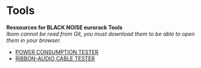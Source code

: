 # Tools
__Ressources for BLACK NOISE eurorack Tools__  
*Ibom cannot be read from Git, you must download them to be able to open them in your browser.*

* [POWER CONSUMPTION TESTER](https://blacknoisemodular.com/products/amp-meter)
* [RIBBON-AUDIO CABLE TESTER](https://blacknoisemodular.com/products/cable-tester)
